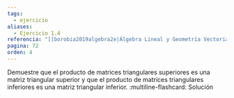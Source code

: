 ```yaml
---
tags:
  - ejercicio
aliases:
  - Ejercicio 1.4
referencia: "[[borobia2019algebra2e|Álgebra Lineal y Geometría Vectorial (2a ed)]]"
pagina: 72
orden: 4
---
```

Demuestre que el producto de matrices triangulares superiores es una matriz triangular superior y que el producto de matrices triangulares inferiores es una matriz triangular inferior.
:multiline-flashcard:
Solución
